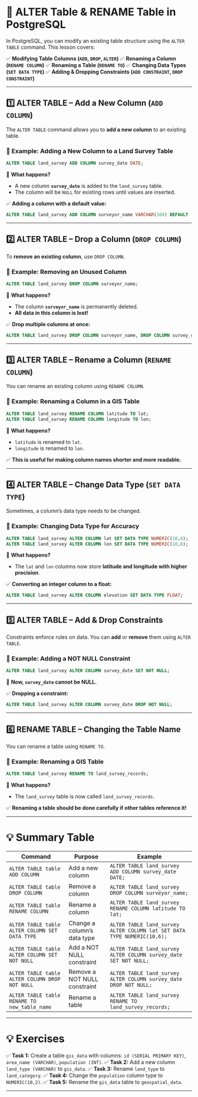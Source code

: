 # **📌 ALTER Table & RENAME Table in PostgreSQL**

In PostgreSQL, you can modify an existing table structure using the `ALTER TABLE` command. This lesson covers:

✅ **Modifying Table Columns (`ADD`, `DROP`, `ALTER`)**
✅ **Renaming a Column (`RENAME COLUMN`)**
✅ **Renaming a Table (`RENAME TO`)**
✅ **Changing Data Types (`SET DATA TYPE`)**
✅ **Adding & Dropping Constraints (`ADD CONSTRAINT`, `DROP CONSTRAINT`)**

---

## **1️⃣ ALTER TABLE – Add a New Column (`ADD COLUMN`)**

The `ALTER TABLE` command allows you to **add a new column** to an existing table.

### **📌 Example: Adding a New Column to a Land Survey Table**

```sql
ALTER TABLE land_survey ADD COLUMN survey_date DATE;
```

🔹 **What happens?**

- A new column **`survey_date`** is added to the `land_survey` table.
- The column will be `NULL` for existing rows until values are inserted.

✅ **Adding a column with a default value:**

```sql
ALTER TABLE land_survey ADD COLUMN surveyor_name VARCHAR(100) DEFAULT 'Unknown';
```

---

## **2️⃣ ALTER TABLE – Drop a Column (`DROP COLUMN`)**

To **remove an existing column**, use `DROP COLUMN`.

### **📌 Example: Removing an Unused Column**

```sql
ALTER TABLE land_survey DROP COLUMN surveyor_name;
```

🔹 **What happens?**

- The column **`surveyor_name`** is permanently deleted.
- **All data in this column is lost!**

✅ **Drop multiple columns at once:**

```sql
ALTER TABLE land_survey DROP COLUMN surveyor_name, DROP COLUMN survey_date;
```

---

## **3️⃣ ALTER TABLE – Rename a Column (`RENAME COLUMN`)**

You can rename an existing column using `RENAME COLUMN`.

### **📌 Example: Renaming a Column in a GIS Table**

```sql
ALTER TABLE land_survey RENAME COLUMN latitude TO lat;
ALTER TABLE land_survey RENAME COLUMN longitude TO lon;
```

🔹 **What happens?**

- `latitude` is renamed to `lat`.
- `longitude` is renamed to `lon`.

✅ **This is useful for making column names shorter and more readable.**

---

## **4️⃣ ALTER TABLE – Change Data Type (`SET DATA TYPE`)**

Sometimes, a column’s data type needs to be changed.

### **📌 Example: Changing Data Type for Accuracy**

```sql
ALTER TABLE land_survey ALTER COLUMN lat SET DATA TYPE NUMERIC(10,6);
ALTER TABLE land_survey ALTER COLUMN lon SET DATA TYPE NUMERIC(10,6);
```

🔹 **What happens?**

- The `lat` and `lon` columns now store **latitude and longitude with higher precision**.

✅ **Converting an integer column to a float:**

```sql
ALTER TABLE land_survey ALTER COLUMN elevation SET DATA TYPE FLOAT;
```

---

## **5️⃣ ALTER TABLE – Add & Drop Constraints**

Constraints enforce rules on data. You can **add** or **remove** them using `ALTER TABLE`.

### **📌 Example: Adding a NOT NULL Constraint**

```sql
ALTER TABLE land_survey ALTER COLUMN survey_date SET NOT NULL;
```

🔹 **Now, `survey_date` cannot be NULL.**

✅ **Dropping a constraint:**

```sql
ALTER TABLE land_survey ALTER COLUMN survey_date DROP NOT NULL;
```

---

## **6️⃣ RENAME TABLE – Changing the Table Name**

You can rename a table using `RENAME TO`.

### **📌 Example: Renaming a GIS Table**

```sql
ALTER TABLE land_survey RENAME TO land_survey_records;
```

🔹 **What happens?**

- The `land_survey` table is now called `land_survey_records`.

✅ **Renaming a table should be done carefully if other tables reference it!**

---

# **💡 Summary Table**

| Command | Purpose | Example |
|------------|---------|---------|
| `ALTER TABLE table ADD COLUMN` | Add a new column | `ALTER TABLE land_survey ADD COLUMN survey_date DATE;` |
| `ALTER TABLE table DROP COLUMN` | Remove a column | `ALTER TABLE land_survey DROP COLUMN surveyor_name;` |
| `ALTER TABLE table RENAME COLUMN` | Rename a column | `ALTER TABLE land_survey RENAME COLUMN latitude TO lat;` |
| `ALTER TABLE table ALTER COLUMN SET DATA TYPE` | Change a column’s data type | `ALTER TABLE land_survey ALTER COLUMN lat SET DATA TYPE NUMERIC(10,6);` |
| `ALTER TABLE table ALTER COLUMN SET NOT NULL` | Add a NOT NULL constraint | `ALTER TABLE land_survey ALTER COLUMN survey_date SET NOT NULL;` |
| `ALTER TABLE table ALTER COLUMN DROP NOT NULL` | Remove a NOT NULL constraint | `ALTER TABLE land_survey ALTER COLUMN survey_date DROP NOT NULL;` |
| `ALTER TABLE table RENAME TO new_table_name` | Rename a table | `ALTER TABLE land_survey RENAME TO land_survey_records;` |

---

# **💡 Exercises**

✅ **Task 1:** Create a table `gis_data` with columns: `id (SERIAL PRIMARY KEY)`, `area_name (VARCHAR)`, `population (INT)`.
✅ **Task 2:** Add a new column `land_type (VARCHAR)` to `gis_data`.
✅ **Task 3:** Rename `land_type` to `land_category`.
✅ **Task 4:** Change the `population` column type to `NUMERIC(10,2)`.
✅ **Task 5:** Rename the `gis_data` table to `geospatial_data`.

---
